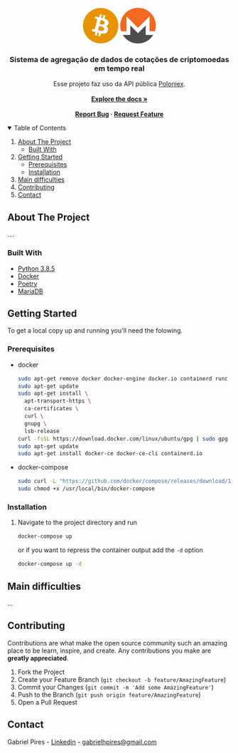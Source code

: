 # 

<!-- PROJECT LOGO -->
<br />
<p align="center">
    <img src="docs/img/bitcoin-btc-logo.png" alt="Logo" width="80" height="80">
    <img src="docs/img/monero-xmr-logo.png" alt="Logo" width="80" height="80">

  <h3 align="center">Sistema de agregação de dados de cotações de criptomoedas em tempo real</h3>

  <p align="center">
    Esse projeto faz uso da API pública <a href="https://docs.poloniex.com/">Poloniex</a>.
    <br />
    <br />
    <a href="https://github.com/gabrielspires/Desafio-Tecnico/tree/main/docs"><strong>Explore the docs »</strong></a>
    <br />
    <br />
    <strong>
    <a href="https://github.com/gabrielspires/Desafio-Tecnico/issues">Report Bug</a>
    ·
    <a href="https://github.com/gabrielspires/Desafio-Tecnico/issues">Request Feature</a>
    </strong>
  </p>
</p>



<!-- TABLE OF CONTENTS -->
<details open="open">
  <summary>Table of Contents</summary>
  <ol>
    <li>
      <a href="#about-the-project">About The Project</a>
      <ul>
        <li><a href="#built-with">Built With</a></li>
      </ul>
    </li>
    <li>
      <a href="#getting-started">Getting Started</a>
      <ul>
        <li><a href="#prerequisites">Prerequisites</a></li>
        <li><a href="#installation">Installation</a></li>
      </ul>
    </li>
    <!-- <li><a href="#usage">Usage</a></li> -->
    <li><a href="#main-difficulties">Main difficulties</a></li>
    <li><a href="#contributing">Contributing</a></li>
    <li><a href="#contact">Contact</a></li>
  </ol>
</details>



<!-- ABOUT THE PROJECT -->
## About The Project

....

### Built With

* [Python 3.8.5](https://www.python.org)
* [Docker](https://www.docker.com/)
* [Poetry](https://python-poetry.org/)
* [MariaDB](https://mariadb.org/)


<!-- GETTING STARTED -->
## Getting Started

To get a local copy up and running you'll need the folowing.

### Prerequisites

* docker
  ```sh
  sudo apt-get remove docker docker-engine docker.io containerd runc
  sudo apt-get update
  sudo apt-get install \
    apt-transport-https \
    ca-certificates \
    curl \
    gnupg \
    lsb-release
  curl -fsSL https://download.docker.com/linux/ubuntu/gpg | sudo gpg --dearmor -o /usr/share/keyrings/docker-archive-keyring.gpg
  sudo apt-get update
  sudo apt-get install docker-ce docker-ce-cli containerd.io  
  ```
* docker-compose
  ```sh
  sudo curl -L "https://github.com/docker/compose/releases/download/1.29.2/docker-compose-$(uname -s)-$(uname -m)" -o /usr/local/bin/docker-compose
  sudo chmod +x /usr/local/bin/docker-compose
  ```
<!-- * prerequisite
  ```sh
   
  ``` -->

### Installation

1. Navigate to the project directory and run
   ```sh
   docker-compose up
   ```
    or if you want to repress the container output add the `-d` option
   ```sh
   docker-compose up -d
   ```

<!-- USAGE EXAMPLES -->
<!-- ## Usage

Use this space to show useful examples of how a project can be used. Additional screenshots, code examples and demos work well in this space. You may also link to more resources.

_For more examples, please refer to the [Documentation](https://example.com)_ -->

## Main difficulties 

...
<!-- CONTRIBUTING -->
## Contributing

Contributions are what make the open source community such an amazing place to be learn, inspire, and create. Any contributions you make are **greatly appreciated**.

1. Fork the Project
2. Create your Feature Branch (`git checkout -b feature/AmazingFeature`)
3. Commit your Changes (`git commit -m 'Add some AmazingFeature'`)
4. Push to the Branch (`git push origin feature/AmazingFeature`)
5. Open a Pull Request


<!-- CONTACT -->
## Contact

Gabriel Pires - [Linkedin](https://www.linkedin.com/in/gabrielhspires/) - gabrielhpires@gmail.com
